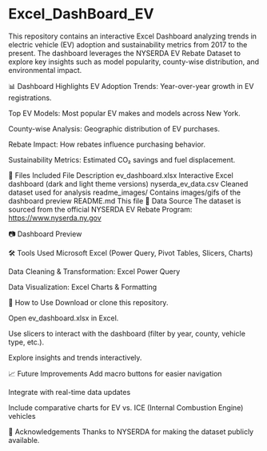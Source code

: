 # Excel_DashBoard_EV
This repository contains an interactive Excel Dashboard analyzing trends in electric vehicle (EV) adoption and sustainability metrics from 2017 to the present. The dashboard leverages the NYSERDA EV Rebate Dataset to explore key insights such as model popularity, county-wise distribution, and environmental impact.

📊 Dashboard Highlights
EV Adoption Trends: Year-over-year growth in EV registrations.

Top EV Models: Most popular EV makes and models across New York.

County-wise Analysis: Geographic distribution of EV purchases.

Rebate Impact: How rebates influence purchasing behavior.

Sustainability Metrics: Estimated CO₂ savings and fuel displacement.

📁 Files Included
File	Description
ev_dashboard.xlsx	Interactive Excel dashboard (dark and light theme versions)
nyserda_ev_data.csv	Cleaned dataset used for analysis
readme_images/	Contains images/gifs of the dashboard preview
README.md	This file
🌱 Data Source
The dataset is sourced from the official NYSERDA EV Rebate Program:
https://www.nyserda.ny.gov

📷 Dashboard Preview


🛠 Tools Used
Microsoft Excel (Power Query, Pivot Tables, Slicers, Charts)

Data Cleaning & Transformation: Excel Power Query

Data Visualization: Excel Charts & Formatting

📌 How to Use
Download or clone this repository.

Open ev_dashboard.xlsx in Excel.

Use slicers to interact with the dashboard (filter by year, county, vehicle type, etc.).

Explore insights and trends interactively.

📈 Future Improvements
Add macro buttons for easier navigation

Integrate with real-time data updates

Include comparative charts for EV vs. ICE (Internal Combustion Engine) vehicles

🙌 Acknowledgements
Thanks to NYSERDA for making the dataset publicly available.
